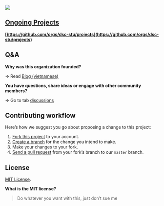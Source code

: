 ![](.img/DSC-Saigon-Technology-University-colored-horizontal.png)

## [Ongoing Projects](https://github.com/orgs/dsc-stu/projects)

**[https://github.com/orgs/dsc-stu/projects](https://github.com/orgs/dsc-stu/projects)**

## Q&A

**Why was this organization founded?**

=> Read [Blog (vietnamese)](https://thuanpham2311.github.io/posts/dsc-stu-la-cai-meo-gi/)

**You have questions, share ideas or engage with other community members?**

=> Go to tab [discussions](https://github.com/dsc-stu/dsc-stu/discussions)

## Contributing workflow

Here’s how we suggest you go about proposing a change to this project:

1. [Fork this project][fork] to your account.
2. [Create a branch][branch] for the change you intend to make.
3. Make your changes to your fork.
4. [Send a pull request][pr] from your fork’s branch to our `master` branch.

[fork]: https://help.github.com/articles/fork-a-repo/
[branch]: https://help.github.com/articles/creating-and-deleting-branches-within-your-repository
[pr]: https://help.github.com/articles/using-pull-requests/

## License

[MIT License](./LICENSE).

**What is the MIT license?**

> Do whatever you want with this, just don’t sue me

